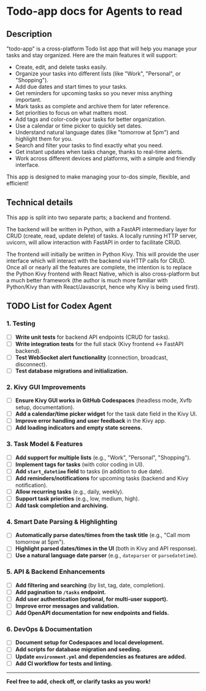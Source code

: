 # Todo-app docs for Agents to read

## Description
"todo-app" is a cross-platform Todo list app that will help you manage your tasks and stay organized. Here are the main features it will support:

- Create, edit, and delete tasks easily.
- Organize your tasks into different lists (like "Work", "Personal", or "Shopping").
- Add due dates and start times to your tasks.
- Get reminders for upcoming tasks so you never miss anything important.
- Mark tasks as complete and archive them for later reference.
- Set priorities to focus on what matters most.
- Add tags and color-code your tasks for better organization.
- Use a calendar or time picker to quickly set dates.
- Understand natural language dates (like "tomorrow at 5pm") and highlight them for you.
- Search and filter your tasks to find exactly what you need.
- Get instant updates when tasks change, thanks to real-time alerts.
- Work across different devices and platforms, with a simple and friendly interface.

This app is designed to make managing your to-dos simple, flexible, and efficient!

## Technical details
This app is split into two separate parts; a backend and frontend. 

The backend will be written in Python, with a FastAPI intermediary layer for CRUD (create, read, update delete) of tasks. A locally running HTTP server, uvicorn, will allow interaction with FastAPI in order to facilitate CRUD.

The frontend will initially be written in Python Kivy. This will provide the user interface which will interact with the backend via HTTP calls for CRUD. Once all or nearly all the features are complete, the intention is to replace the Python Kivy frontend with React Native, which is also cross-platform but a much better framework (the author is much more familiar with Python/Kivy than with React/Javascript, hence why Kivy is being used first).

## TODO List for Codex Agent

### 1. Testing
- [ ] **Write unit tests** for backend API endpoints (CRUD for tasks).
- [ ] **Write integration tests** for the full stack (Kivy frontend <-> FastAPI backend).
- [ ] **Test WebSocket alert functionality** (connection, broadcast, disconnect).
- [ ] **Test database migrations and initialization.**

### 2. Kivy GUI Improvements
- [ ] **Ensure Kivy GUI works in GitHub Codespaces** (headless mode, Xvfb setup, documentation).
- [ ] **Add a calendar/time picker widget** for the task date field in the Kivy UI.
- [ ] **Improve error handling and user feedback** in the Kivy app.
- [ ] **Add loading indicators and empty state screens.**

### 3. Task Model & Features
- [ ] **Add support for multiple lists** (e.g., "Work", "Personal", "Shopping").
- [ ] **Implement tags for tasks** (with color coding in UI).
- [ ] **Add `start_datetime` field** to tasks (in addition to due date).
- [ ] **Add reminders/notifications** for upcoming tasks (backend and Kivy notification).
- [ ] **Allow recurring tasks** (e.g., daily, weekly).
- [ ] **Support task priorities** (e.g., low, medium, high).
- [ ] **Add task completion and archiving.**

### 4. Smart Date Parsing & Highlighting
- [ ] **Automatically parse dates/times from the task title** (e.g., "Call mom tomorrow at 5pm").
- [ ] **Highlight parsed dates/times in the UI** (both in Kivy and API response).
- [ ] **Use a natural language date parser** (e.g., `dateparser` or `parsedatetime`).

### 5. API & Backend Enhancements
- [ ] **Add filtering and searching** (by list, tag, date, completion).
- [ ] **Add pagination to `/tasks` endpoint.**
- [ ] **Add user authentication (optional, for multi-user support).**
- [ ] **Improve error messages and validation.**
- [ ] **Add OpenAPI documentation for new endpoints and fields.**

### 6. DevOps & Documentation
- [ ] **Document setup for Codespaces and local development.**
- [ ] **Add scripts for database migration and seeding.**
- [ ] **Update `environment.yml` and dependencies as features are added.**
- [ ] **Add CI workflow for tests and linting.**

---

**Feel free to add, check off, or clarify tasks as you work!**
